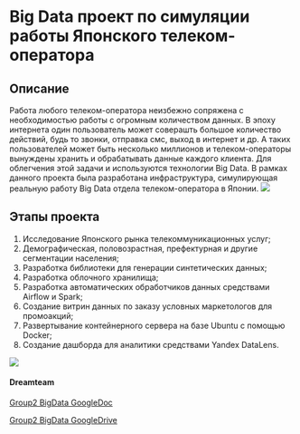 # Big Data проект по симуляции работы Японского телеком-оператора
## Описание
Работа любого телеком-оператора неизбежно сопряжена с необходимостью работы с огромным количеством данных. В эпоху интернета один пользователь может соверашть большое количество действий, будь то звонки, отправка смс, выход в интернет и др. А таких пользователей может быть несколько миллионов и телеком-операторы вынуждены хранить и обрабатывать данные каждого клиента. Для облегчения этой задачи и используются технологии Big Data. В рамках данного проекта была разработана инфраструктура, симулирующая реальную работу Big Data отдела телеком-оператора в Японии.
<img src='https://vd-tv.ru/wp-content/uploads/2020/11/hjhgf.png'>
## Этапы проекта
1. Исследование Японского рынка телекоммуникационных услуг;
2. Демографическая, половозрастная, префектурная и другие сегментации населения;
3. Разработка библиотеки для генерации синтетических данных;
4. Разработка облочного хранилища;
5. Разработка автоматических обработчиков данных средствами Airflow и Spark;
6. Создание витрин данных по заказу условных маркетологов для промоакций;
7. Развертывание контейнерного сервера на базе Ubuntu с помощью Docker;
8. Создание дашборда для аналитики средствами Yandex DataLens.
<img src='https://drive.google.com/uc?export=view&id=16ZM1VlM2PYUtkHqGLRcWXJaOzKXMcwN1'>













#### Dreamteam
[Group2 BigData GoogleDoc](https://docs.google.com/document/d/1wQDWgiQnZdVRrk51Ou_Jz6B7dNl30mfD6yzAJvGkbj0/edit?usp=sharing)

[Group2 BigData GoogleDrive](https://vk.com/away.php?utf=1&to=https%3A%2F%2Fdrive.google.com%2Fdrive%2Ffolders%2F1Cf3nYpj49gLh30Rdetf_58TVcRvdDYce%3Fusp%3Dsharing)
